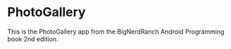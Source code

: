 # PhotoGallery
This is the PhotoGallery app from the BigNerdRanch Android Programming book 2nd edition.
